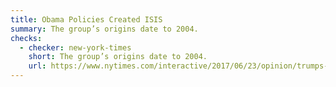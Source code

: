 ```yaml
---
title: Obama Policies Created ISIS
summary: The group’s origins date to 2004.
checks:
  - checker: new-york-times
    short: The group’s origins date to 2004.
    url: https://www.nytimes.com/interactive/2017/06/23/opinion/trumps-lies.html
---
```

